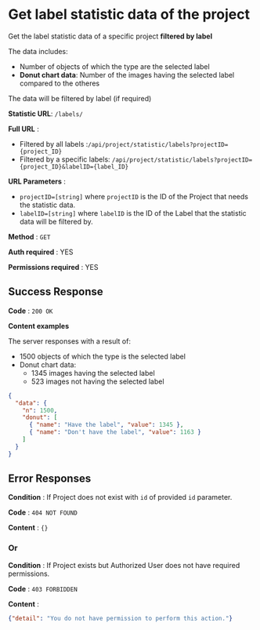 # Get **label** statistic data of the project

Get the label statistic data of a specific project __filtered by label__

The data includes:
* Number of objects of which the type are the selected label
* __Donut chart data__: Number of the images having the selected label compared to the otheres

The data will be filtered by label (if required)

**Statistic URL**: `/labels/`

**Full URL** : 
* Filtered by all labels :`/api/project/statistic/labels?projectID={project_ID}
`
* Filtered by a specific labels: `/api/project/statistic/labels?projectID={project_ID}&labelID={label_ID}`

**URL Parameters** : 
* `projectID=[string]` where `projectID` is the ID of the Project that needs the statistic data.
* `labelID=[string]` where `labelID` is the ID of the Label that the statistic data will be filtered by.

**Method** : `GET`

**Auth required** : YES

**Permissions required** : YES

## Success Response

**Code** : `200 OK`

**Content examples**

The server responses with a result of:
* 1500 objects of which the type is the selected label
* Donut chart data:
  * 1345 images having the selected label
  * 523 images not having the selected label

```json
{
  "data": {
    "n": 1500,
    "donut": [
      { "name": "Have the label", "value": 1345 },
      { "name": "Don't have the label", "value": 1163 }
    ]
  }
}
```

## Error Responses

**Condition** : If Project does not exist with `id` of provided `id` parameter.

**Code** : `404 NOT FOUND`

**Content** : `{}`

### Or

**Condition** : If Project exists but Authorized User does not have required
permissions.

**Code** : `403 FORBIDDEN`

**Content** :

```json
{"detail": "You do not have permission to perform this action."}
```
